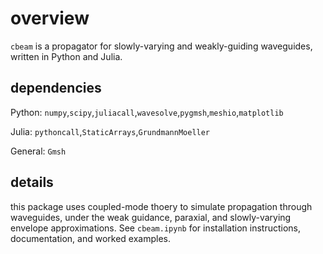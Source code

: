 # overview

`cbeam` is a propagator for slowly-varying and weakly-guiding waveguides, written in Python and Julia.

## dependencies
Python: `numpy`,`scipy`,`juliacall`,`wavesolve`,`pygmsh`,`meshio`,`matplotlib`

Julia: `pythoncall`,`StaticArrays`,`GrundmannMoeller`

General: `Gmsh`

## details

this package uses coupled-mode thoery to simulate propagation through waveguides, under the weak guidance, paraxial, and slowly-varying envelope approximations. See `cbeam.ipynb` for installation instructions, documentation, and worked examples. 
